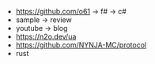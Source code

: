 

* https://github.com/o61 -> f# -> c#
* sample -> review
* youtube -> blog 
* https://n2o.dev/ua
* https://github.com/NYNJA-MC/protocol
* rust


